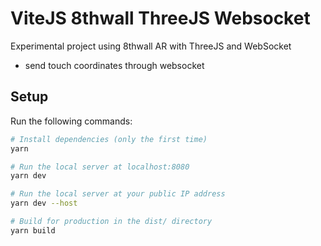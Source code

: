 # ViteJS 8thwall ThreeJS Websocket

Experimental project using 8thwall AR with ThreeJS and WebSocket

- send touch coordinates through websocket

## Setup

Run the following commands:

```bash
# Install dependencies (only the first time)
yarn

# Run the local server at localhost:8080
yarn dev

# Run the local server at your public IP address
yarn dev --host

# Build for production in the dist/ directory
yarn build
```
